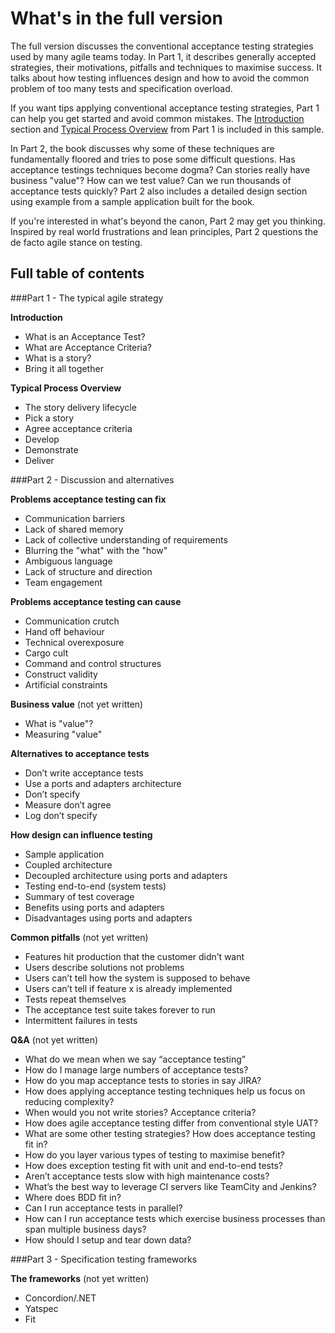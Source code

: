 # What's in the full version

The full version discusses the conventional acceptance testing strategies used by many agile teams today. In Part 1, it describes generally accepted strategies, their motivations, pitfalls and techniques to maximise success. It talks about how testing influences design and how to avoid the common problem of too many tests and specification overload.

If you want tips applying conventional acceptance testing strategies, Part 1 can help you get started and avoid common mistakes. The [Introduction](#introduction) section and [Typical Process Overview](#process-overview) from Part 1 is included in this sample.

In Part 2, the book discusses why some of these techniques are fundamentally floored and tries to pose some difficult questions. Has acceptance testings techniques become dogma? Can stories really have business "value"? How can we test value? Can we run thousands of acceptance tests quickly? Part 2 also includes a detailed design section using example from a sample application built for the book.

If you're interested in what's beyond the canon, Part 2 may get you thinking. Inspired by real world frustrations and lean principles, Part 2 questions the de facto agile stance on testing.

## Full table of contents

###Part 1 - The typical agile strategy

**Introduction**

 - What is an Acceptance Test?
 - What are Acceptance Criteria?
 - What is a story?
 - Bring it all together

**Typical Process Overview**

 - The story delivery lifecycle
 - Pick a story
 - Agree acceptance criteria
 - Develop
 - Demonstrate
 - Deliver


###Part 2 - Discussion and alternatives

**Problems acceptance testing can fix**

 - Communication barriers
 - Lack of shared memory
 - Lack of collective understanding of requirements
 - Blurring the "what" with the "how"
 - Ambiguous language
 - Lack of structure and direction
 - Team engagement

**Problems acceptance testing can cause**

 - Communication crutch
 - Hand off behaviour
 - Technical overexposure
 - Cargo cult
 - Command and control structures
 - Construct validity
 - Artificial constraints

**Business value** (not yet written)

 - What is "value"?
 - Measuring "value"

**Alternatives to acceptance tests**

 - Don’t write acceptance tests
 - Use a ports and adapters architecture
 - Don’t specify
 - Measure don’t agree
 - Log don’t specify

**How design can influence testing**

 - Sample application
 - Coupled architecture
 - Decoupled architecture using ports and adapters
 - Testing end-to-end (system tests)
 - Summary of test coverage
 - Benefits using ports and adapters
 - Disadvantages using ports and adapters

**Common pitfalls** (not yet written)

 - Features hit production that the customer didn’t want
 - Users describe solutions not problems
 - Users can’t tell how the system is supposed to behave
 - Users can’t tell if feature x is already implemented
 - Tests repeat themselves
 - The acceptance test suite takes forever to run
 - Intermittent failures in tests

**Q&A** (not yet written)

 - What do we mean when we say “acceptance testing”
 - How do I manage large numbers of acceptance tests?
 - How do you map acceptance tests to stories in say JIRA?
 - How does applying acceptance testing techniques help us focus on reducing complexity?
 - When would you not write stories? Acceptance criteria?
 - How does agile acceptance testing differ from conventional style UAT?
 - What are some other testing strategies? How does acceptance testing fit in?
 - How do you layer various types of testing to maximise benefit?
 - How does exception testing fit with unit and end-to-end tests?
 - Aren’t acceptance tests slow with high maintenance costs?
 - What’s the best way to leverage CI servers like TeamCity and Jenkins?
 - Where does BDD fit in?
 - Can I run acceptance tests in parallel?
 - How can I run acceptance tests which exercise business processes than span multiple business days?
 - How should I setup and tear down data?



###Part 3 - Specification testing frameworks

**The frameworks** (not yet written)

 - Concordion/.NET
 - Yatspec
 - Fit